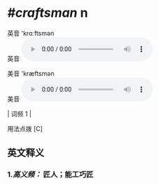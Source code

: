 # ***\#craftsman*** n
英音 'krɑːftsmən  
英音
<audio src="./media/craftsman-B.aac" controls="controls"></audio>

美音 'kræftsmən  
美音
<audio src="./media/craftsman.aac" controls="controls"></audio>



| 词频 1 |  

用法点拨  [C]

英文释义
---
### 1.*高义频：* **匠人；能工巧匠**  


